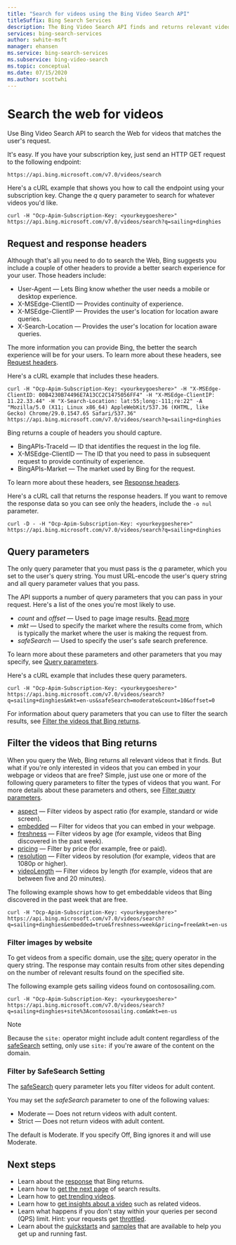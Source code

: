 ```yaml
---
title: "Search for videos using the Bing Video Search API"
titleSuffix: Bing Search Services
description: The Bing Video Search API finds and returns relevant videos from the web.
services: bing-search-services
author: swhite-msft
manager: ehansen
ms.service: bing-search-services
ms.subservice: bing-video-search
ms.topic: conceptual
ms.date: 07/15/2020
ms.author: scottwhi
---
```


# Search the web for videos

Use Bing Video Search API to search the Web for videos that matches the user's request.

It's easy. If you have your subscription key, just send an HTTP GET request to the following endpoint:

```
https://api.bing.microsoft.com/v7.0/videos/search
```

Here's a cURL example that shows you how to call the endpoint using your subscription key. Change the *q* query parameter to search for whatever videos you'd like.

```curl
curl -H "Ocp-Apim-Subscription-Key: <yourkeygoeshere>" https://api.bing.microsoft.com/v7.0/videos/search?q=sailing+dinghies
```


## Request and response headers

Although that's all you need to do to search the Web, Bing suggests you include a couple of other headers to provide a better search experience for your user. Those headers include:

- User-Agent &mdash; Lets Bing know whether the user needs a mobile or desktop experience.
- X-MSEdge-ClientID &mdash; Provides continuity of experience.
- X-MSEdge-ClientIP &mdash; Provides the user's location for location aware queries.
- X-Search-Location &mdash; Provides the user's location for location aware queries.

The more information you can provide Bing, the better the search experience will be for your users. To learn more about these headers, see [Request headers](../reference/headers.md#request-headers).

Here's a cURL example that includes these headers.

```curl
curl -H "Ocp-Apim-Subscription-Key: <yourkeygoeshere>" -H "X-MSEdge-ClientID: 00B4230B74496E7A13CC2C1475056FF4" -H "X-MSEdge-ClientIP: 11.22.33.44" -H "X-Search-Location: lat:55;long:-111;re:22" -A "Mozilla/5.0 (X11; Linux x86_64) AppleWebKit/537.36 (KHTML, like Gecko) Chrome/29.0.1547.65 Safari/537.36" https://api.bing.microsoft.com/v7.0/videos/search?q=sailing+dinghies
```

Bing returns a couple of headers you should capture. 

- BingAPIs-TraceId &mdash; ID that identifies the request in the log file.
- X-MSEdge-ClientID &mdash; The ID that you need to pass in subsequent request to provide continuity of experience.
- BingAPIs-Market &mdash; The market used by Bing for the request.

To learn more about these headers, see [Response headers](../reference/headers.md#response-headers).

Here's a cURL call that returns the response headers. If you want to remove the response data so you can see only the headers, include the `-o nul` parameter.

```curl
curl -D - -H "Ocp-Apim-Subscription-Key: <yourkeygoeshere>" https://api.bing.microsoft.com/v7.0/videos/search?q=sailing+dinghies
```


## Query parameters

The only query parameter that you must pass is the *q* parameter, which you set to the user's query string. You must URL-encode the user's query string and all query parameter values that you pass.

The API supports a number of query parameters that you can pass in your request. Here's a list of the ones you're most likely to use.

- *count* and *offset* &mdash; Used to page image results. [Read more](../../bing-web-search/page-results.md)
- *mkt* &mdash; Used to specify the market where the results come from, which is typically the market where the user is making the request from.
- *safeSearch* &mdash; Used to specify the user's safe search preference.

To learn more about these parameters and other parameters that you may specify, see [Query parameters](../reference/query-parameters.md).

Here's a cURL example that includes these query parameters.

```curl
curl -H "Ocp-Apim-Subscription-Key: <yourkeygoeshere>" https://api.bing.microsoft.com/v7.0/videos/search?q=sailing+dinghies&mkt=en-us&safeSearch=moderate&count=10&offset=0
```

For information about query parameters that you can use to filter the search results, see [Filter the videos that Bing returns](#filter-the-videos-that-bing-returns).


## Filter the videos that Bing returns

When you query the Web, Bing returns all relevant videos that it finds. But what if you're only interested in videos that you can embed in your webpage or videos that are free? Simple, just use one or more of the following query parameters to filter the types of videos that you want. For more details about these parameters and others, see [Filter query parameters](../reference/query-parameters.md#filter-query-parameters).

- [aspect](../reference/query-parameters.md#aspect) &mdash; Filter videos by aspect ratio (for example, standard or wide screen).
- [embedded](../reference/query-parameters.md#embedded) &mdash; Filter for videos that you can embed in your webpage.
- [freshness](../reference/query-parameters.md#freshness) &mdash; Filter videos by age (for example, videos that Bing discovered in the past week).
- [pricing](../reference/query-parameters.md#pricing) &mdash; Filter by price (for example, free or paid).
- [resolution](../reference/query-parameters.md#resolution) &mdash; Filter videos by resolution (for example, videos that are 1080p or higher).
- [videoLength](../reference/query-parameters.md#videolength) &mdash; Filter videos by length (for example, videos that are between five and 20 minutes).


The following example shows how to get embeddable videos that Bing discovered in the past week that are free.  

```http
curl -H "Ocp-Apim-Subscription-Key: <yourkeygoeshere>" https://api.bing.microsoft.com/v7.0/videos/search?q=sailing+dinghies&embedded=true&freshness=week&pricing=free&mkt=en-us 
```

### Filter images by website

To get videos from a specific domain, use the [site:](https://help.bing.microsoft.com/#apex/18/en-US/10001/-1) query operator in the query string. The response may contain results from other sites depending on the number of relevant results found on the specified site.

The following example gets sailing videos found on contososailing.com.

```http
curl -H "Ocp-Apim-Subscription-Key: <yourkeygoeshere>" https://api.bing.microsoft.com/v7.0/videos/search?q=sailing+dinghies+site%3Acontososailing.com&mkt=en-us
```

> [!NOTE]
> Because the `site:` operator might include adult content regardless of the [safeSearch](../reference/query-parameters.md#safesearch) setting, only use `site:` if you're aware of the content on the domain.

### Filter by SafeSearch Setting

The [safeSearch](../reference/query-parameters.md#safesearch) query parameter lets you filter videos for adult content. 

You may set the *safeSearch* parameter to one of the following values:

- Moderate &mdash; Does not return videos with adult content. 
- Strict &mdash; Does not return videos with adult content.

The default is Moderate. If you specify Off, Bing ignores it and will use Moderate.


## Next steps

- Learn about the [response](search-response.md) that Bing returns.
- Learn how to [get the next page](../../bing-web-search/page-results.md) of search results.
- Learn how to [get trending videos](trending-videos.md).
- Learn how to [get insights about a video](video-insights.md) such as related videos.
- Learn what happens if you don't stay within your queries per second (QPS) limit. Hint: your requests get [throttled](../../bing-web-search/throttling-requests.md).
- Learn about the [quickstarts](../quickstarts/quickstarts.md) and [samples](../samples.md) that are available to help you get up and running fast.

